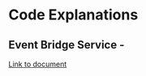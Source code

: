 # Code Explanations

## Event Bridge Service -

[Link to document](https://medium.com/@toakshay.official/getting-started-with-aws-eventbridge-nodejs-c9dc1e1ca936)

